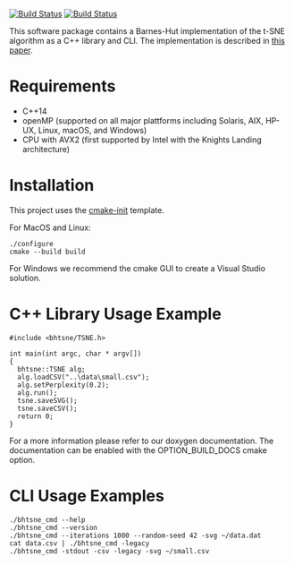 
[![Build Status](https://travis-ci.org/hpicgs/bhtsne.svg)](https://travis-ci.org/hpicgs/bhtsne)
[![Build Status](https://ci.appveyor.com/api/projects/status/1d4q1pd8d3h6rpoe?svg=true)](https://ci.appveyor.com/project/chistopher/bhtsne)


This software package contains a Barnes-Hut implementation of the t-SNE algorithm as a C++ library and CLI. The implementation is described in [this paper](http://lvdmaaten.github.io/publications/papers/JMLR_2014.pdf).


# Requirements #
- C++14
- openMP (supported on all major plattforms including Solaris, AIX, HP-UX, Linux, macOS, and Windows)
- CPU with AVX2 (first supported by Intel with the Knights Landing architecture)

# Installation #

This project uses the [cmake-init](https://github.com/cginternals/cmake-init) template.

For MacOS and Linux:
```
./configure
cmake --build build
```
For Windows we recommend the cmake GUI to create a Visual Studio solution.

# C++ Library Usage Example #
```
#include <bhtsne/TSNE.h>

int main(int argc, char * argv[])
{
  bhtsne::TSNE alg;
  alg.loadCSV("..\data\small.csv");
  alg.setPerplexity(0.2);
  alg.run();
  tsne.saveSVG();
  tsne.saveCSV();
  return 0;
}
```
For a more information please refer to our doxygen documentation. The documentation can be enabled with the OPTION_BUILD_DOCS cmake option.

# CLI Usage Examples #
```
./bhtsne_cmd --help
./bhtsne_cmd --version
./bhtsne_cmd --iterations 1000 --random-seed 42 -svg ~/data.dat
cat data.csv | ./bhtsne_cmd -legacy
./bhtsne_cmd -stdout -csv -legacy -svg ~/small.csv
```
